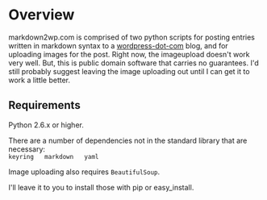# Overview

markdown2wp.com is comprised of two python scripts for posting entries written in markdown syntax to a [wordpress-dot-com](http://wordpress.com) blog, and for uploading images for the post. Right now, the imageupload doesn't work very well. But, this is public domain software that carries no guarantees. I'd still probably suggest leaving the image uploading out until I can get it to work a little better.

## Requirements

Python 2.6.x or higher.

There are a number of dependencies not in the standard library that are necessary:  
`keyring  
markdown  
yaml`  


Image uploading also requires `BeautifulSoup`.

I'll leave it to you to install those with pip or easy_install.

   

